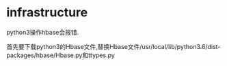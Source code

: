 # infrastructure

python3操作hbase会报错.

首先要下载python3的Hbase文件,替换Hbase文件/usr/local/lib/python3.6/dist-packages/hbase/Hbase.py和ttypes.py 
